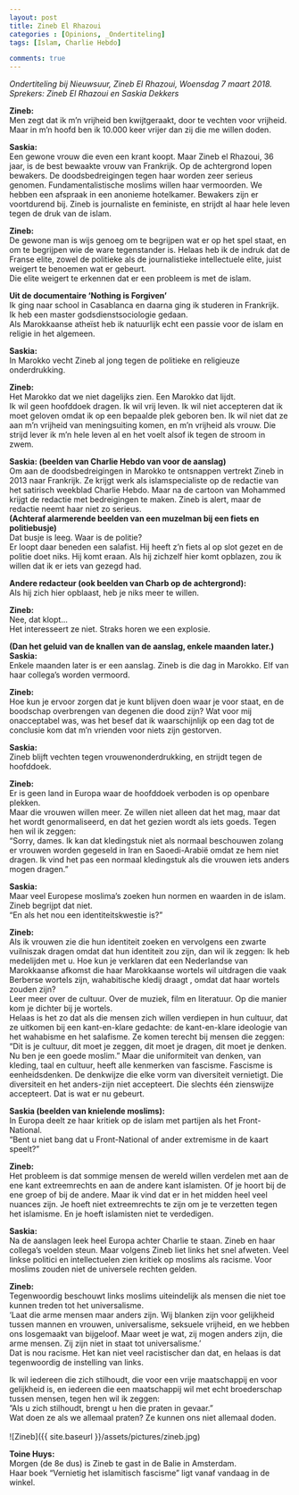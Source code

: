 ```yaml
---
layout: post
title: Zineb El Rhazoui
categories : [Opinions, _Ondertiteling]
tags: [Islam, Charlie Hebdo]

comments: true
---  
```


<i>Ondertiteling bij Nieuwsuur, Zineb El Rhazoui, Woensdag 7 maart 2018.<br>
Sprekers: Zineb El Rhazoui en Saskia Dekkers</i>

<b>Zineb:</b><br>
Men zegt dat ik m’n vrijheid ben kwijtgeraakt, door te vechten voor vrijheid.<br>
Maar in m’n hoofd ben ik 10.000 keer vrijer dan zij die me willen doden.

<b>Saskia:</b><br>
Een gewone vrouw die even een krant koopt. Maar Zineb el Rhazoui, 36 jaar, is de best bewaakte vrouw van Frankrijk. Op de achtergrond lopen bewakers. De doodsbedreigingen tegen haar worden zeer serieus genomen. Fundamentalistische moslims willen haar vermoorden. We hebben een afspraak in een anonieme hotelkamer. Bewakers zijn er voortdurend bij. Zineb is journaliste en feministe, en strijdt al haar hele leven tegen de druk van de islam.

<b>Zineb:</b><br>
De gewone man is wijs genoeg om te begrijpen wat er op het spel staat, en om te begrijpen wie de ware tegenstander is. Helaas heb ik de indruk dat de Franse elite, zowel de politieke als de journalistieke intellectuele elite, juist weigert te benoemen wat er gebeurt.<br>
Die elite weigert te erkennen dat er een probleem is met de islam.

<b>Uit de documentaire ‘Nothing is Forgiven’</b><br>
Ik ging naar school in Casablanca en daarna ging ik studeren in Frankrijk.<br>
Ik heb een master godsdienstsociologie gedaan.<br>
Als Marokkaanse atheïst  heb ik natuurlijk echt een passie voor de islam en religie in het algemeen.

<b>Saskia:</b><br>
In Marokko vecht Zineb al jong tegen de politieke en religieuze onderdrukking.

<b>Zineb:</b><br>
Het Marokko dat we niet dagelijks zien. Een Marokko dat lijdt.<br>
Ik wil geen hoofddoek dragen. Ik wil vrij leven. Ik wil niet accepteren dat ik moet geloven omdat ik op een bepaalde plek geboren ben. Ik wil niet dat ze aan m’n vrijheid van meningsuiting komen, en m’n vrijheid als vrouw. Die strijd lever ik m’n hele leven al en het voelt alsof ik tegen de stroom in zwem.

<b>Saskia: (beelden van Charlie Hebdo van voor de aanslag)</b><br>
Om aan de doodsbedreigingen in Marokko te ontsnappen vertrekt Zineb in 2013 naar Frankrijk. Ze krijgt werk als islamspecialiste op de redactie van het satirisch weekblad Charlie Hebdo. Maar na de cartoon van Mohammed krijgt de redactie met bedreigingen te maken. Zineb is alert, maar de redactie neemt haar niet zo serieus.<br>
<b>(Achteraf alarmerende beelden van een muzelman bij een fiets en politiebusje)</b><br>
Dat busje is leeg. Waar is de politie?<br>
Er loopt daar beneden een salafist. Hij heeft z’n fiets al op slot gezet en de politie doet niks. Hij komt eraan. Als hij zichzelf hier komt opblazen, zou ik willen dat ik er iets van gezegd had.

<b>Andere redacteur (ook beelden van Charb op de achtergrond):</b><br>
Als hij zich hier opblaast, heb je niks meer te willen.

<b>Zineb:</b><br>
Nee, dat klopt...<br> Het interesseert ze niet. Straks horen we een explosie.

<b>(Dan het geluid van de knallen van de aanslag, enkele maanden later.)<br>
Saskia:</b><br>
Enkele maanden later is er een aanslag. Zineb is die dag in Marokko. Elf van haar collega’s worden vermoord.

<b>Zineb:</b><br>
Hoe kun je ervoor zorgen dat je kunt blijven doen waar je voor staat, en de boodschap overbrengen van degenen die dood zijn? Wat voor mij onacceptabel was, was het besef dat ik waarschijnlijk op een dag tot de conclusie kom dat m’n vrienden voor niets zijn gestorven.

<b>Saskia:</b><br>
Zineb blijft vechten tegen vrouwenonderdrukking, en strijdt tegen de hoofddoek. 

<b>Zineb:</b><br>
Er is geen land in Europa waar de hoofddoek verboden is op openbare plekken.<br>
Maar die vrouwen willen meer. Ze willen niet alleen dat het mag, maar dat het wordt genormaliseerd, en dat het gezien wordt als iets goeds. Tegen hen wil ik zeggen:<br> 
“Sorry, dames. Ik kan dat kledingstuk niet als normaal beschouwen zolang er vrouwen worden gegeseld in Iran en Saoedi-Arabië omdat ze hem niet dragen. Ik vind het pas een normaal kledingstuk als die vrouwen iets anders mogen dragen.”

<b>Saskia:</b><br>
Maar veel Europese moslima’s zoeken hun normen en waarden in de islam. Zineb begrijpt dat niet.<br> 
“En als het nou een identiteitskwestie is?”

<b>Zineb:</b><br>
Als ik vrouwen zie die hun identiteit zoeken en vervolgens een zwarte vuilniszak dragen omdat dat hun identiteit zou zijn, dan wil ik zeggen: Ik heb medelijden met u. Hoe kun je verklaren dat een Nederlandse van Marokkaanse afkomst die haar Marokkaanse wortels wil uitdragen die vaak Berberse wortels zijn, wahabitische kledij draagt , omdat dat haar wortels zouden zijn?<br>
Leer meer over de cultuur. Over de muziek, film en literatuur. Op die manier kom je dichter bij je wortels.<br>
Helaas is het zo dat als die mensen zich willen verdiepen in hun cultuur, dat ze uitkomen bij een kant-en-klare gedachte: de kant-en-klare ideologie van het wahabisme en het salafisme. Ze komen terecht bij mensen die zeggen: “Dit is je cultuur, dit moet je zeggen, dit moet je dragen, dit moet je denken. Nu ben je een goede moslim.” Maar die uniformiteit van denken, van kleding, taal en cultuur, heeft alle kenmerken van fascisme. Fascisme is eenheidsdenken. De denkwijze die elke vorm van diversiteit vernietigt. Die diversiteit en het anders-zijn niet accepteert. Die slechts één zienswijze accepteert. Dat is wat er nu gebeurt.

<b>Saskia (beelden van knielende moslims):</b><br>
In Europa deelt ze haar kritiek op de islam met partijen als het Front-National.<br>
“Bent u niet bang dat u Front-National of ander extremisme in de kaart speelt?”

<b>Zineb:</b><br>
Het probleem is dat sommige mensen de wereld willen verdelen met aan de ene kant extreemrechts en aan de andere kant islamisten. Of je hoort bij de ene groep of bij de andere. Maar ik vind dat er in het midden heel veel nuances zijn. Je hoeft niet extreemrechts te zijn om je te verzetten tegen het islamisme. En je hoeft islamisten niet te verdedigen.

<b>Saskia:</b><br>
Na de aanslagen leek heel Europa achter Charlie te staan. Zineb en haar collega’s voelden steun. Maar volgens Zineb liet links het snel afweten. Veel linkse politici en intellectuelen zien kritiek op moslims als racisme. Voor moslims zouden niet de universele rechten gelden. 

<b>Zineb:</b><br>
Tegenwoordig beschouwt links moslims uiteindelijk als mensen die niet toe kunnen treden tot het universalisme.<br>
‘Laat die arme mensen maar anders zijn. Wij blanken zijn voor  gelijkheid tussen mannen en vrouwen, universalisme, seksuele vrijheid, en we hebben ons losgemaakt van bijgeloof. Maar weet je wat, zij mogen anders zijn, die arme mensen. Zij zijn niet in staat tot universalisme.’<br>
Dat is nou racisme. Het kan niet veel racistischer dan dat, en helaas is dat tegenwoordig de instelling van links.

Ik wil iedereen die zich stilhoudt, die voor een vrije maatschappij en voor gelijkheid is, en iedereen die een maatschappij wil met echt broederschap tussen mensen, tegen hen wil ik zeggen:<br>
”Als u zich stilhoudt, brengt u hen die praten in gevaar.”<br>
Wat doen ze als we allemaal praten? Ze kunnen ons niet allemaal doden.<br><br>
![Zineb]({{ site.baseurl }}/assets/pictures/zineb.jpg)

<b>Toine Huys:</b><br>
Morgen (de 8e dus) is Zineb te gast in de Balie in Amsterdam.<br>
Haar boek “Vernietig het islamitisch fascisme”  ligt vanaf vandaag in de winkel.


